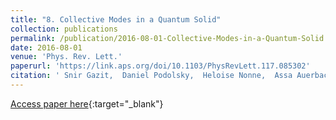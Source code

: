 ```yaml
---
title: "8. Collective Modes in a Quantum Solid"
collection: publications
permalink: /publication/2016-08-01-Collective-Modes-in-a-Quantum-Solid
date: 2016-08-01
venue: 'Phys. Rev. Lett.'
paperurl: 'https://link.aps.org/doi/10.1103/PhysRevLett.117.085302'
citation: ' Snir Gazit,  Daniel Podolsky,  Heloise Nonne,  Assa Auerbach,  Daniel Arovas, &quot;Collective Modes in a Quantum Solid.&quot; Phys. Rev. Lett., 2016.'
---
```

[Access paper here](https://link.aps.org/doi/10.1103/PhysRevLett.117.085302){:target="_blank"}

